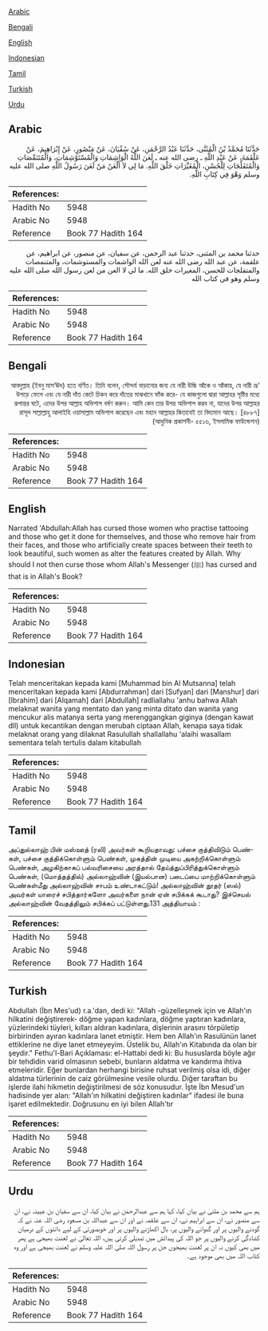 [Arabic](#arabic)

[Bengali](#bengali)

[English](#english)

[Indonesian](#indonesian)

[Tamil](#tamil)

[Turkish](#turkish)

[Urdu](#urdu)

## Arabic


<div dir="rtl" lang="ar" style={{fontSize:'larger',backgroundColor:'#f8f9fa',padding:20}}>
حَدَّثَنَا مُحَمَّدُ بْنُ الْمُثَنَّى، حَدَّثَنَا عَبْدُ الرَّحْمَنِ، عَنْ سُفْيَانَ، عَنْ مَنْصُورٍ، عَنْ إِبْرَاهِيمَ، عَنْ عَلْقَمَةَ، عَنْ عَبْدِ اللَّهِ ـ رضى الله عنه ـ لَعَنَ اللَّهُ الْوَاشِمَاتِ وَالْمُسْتَوْشِمَاتِ، وَالْمُتَنَمِّصَاتِ وَالْمُتَفَلِّجَاتِ لِلْحُسْنِ، الْمُغَيِّرَاتِ خَلْقَ اللَّهِ‏.‏ مَا لِي لاَ أَلْعَنُ مَنْ لَعَنَ رَسُولُ اللَّهِ صلى الله عليه وسلم وَهْوَ فِي كِتَابِ اللَّهِ‏.‏
</div>
<div style={{backgroundColor:'#f8f9fa',padding:20, marginBottom: 10}}><table> <thead> <tr> <th>References:</th> <th></th> </tr> </thead> <tbody><tr><td>Hadith No</td><td>5948</td></tr><tr><td>Arabic No</td><td>5948</td></tr><tr><td>Reference</td><td>Book 77 Hadith 164</td></tr></tbody></table></div>


<div dir="rtl" lang="ar" style={{fontSize:'larger',backgroundColor:'#f8f9fa',padding:20}}>
حدثنا محمد بن المثنى، حدثنا عبد الرحمن، عن سفيان، عن منصور، عن ابراهيم، عن علقمة، عن عبد الله رضى الله عنه لعن الله الواشمات والمستوشمات، والمتنمصات والمتفلجات للحسن، المغيرات خلق الله. ما لي لا العن من لعن رسول الله صلى الله عليه وسلم وهو في كتاب الله
</div>
<div style={{backgroundColor:'#f8f9fa',padding:20, marginBottom: 10}}><table> <thead> <tr> <th>References:</th> <th></th> </tr> </thead> <tbody><tr><td>Hadith No</td><td>5948</td></tr><tr><td>Arabic No</td><td>5948</td></tr><tr><td>Reference</td><td>Book 77 Hadith 164</td></tr></tbody></table></div>

## Bengali


<div dir="rtl" lang="bn" style={{fontSize:'larger',backgroundColor:'#f8f9fa',padding:20}}>
‘আবদুল্লাহ (ইবনু মাস‘ঊদ) হতে বর্ণিত। তিনি বলেন, সৌন্দর্য বাড়ানোর জন্য যে নারী উল্কি আঁকে ও আঁকায়, যে নারী ভ্রূ উপড়ে ফেলে এবং যে নারী দাঁত কেটে চিকন করে দাঁতের মাঝখানে ফাঁক করে- যে কাজগুলো দ্বারা আল্লাহর সৃষ্টির মধ্যে রূপান্তর ঘটে, এদের উপর আল্লাহ অভিশাপ বর্ষণ করুন। আমি কেন তার উপর অভিশাপ করব না, যাদের উপর আল্লাহর রাসূল সাল্লাল্লাহু আলাইহি ওয়াসাল্লাম অভিশাপ করেছেন এবং মহান আল্লাহর কিতাবেই তা বিদ্যমান আছে। [৪৮৮৭] (আধুনিক প্রকাশনী- ৫৫১৬, ইসলামিক ফাউন্ডেশন)
</div>
<div style={{backgroundColor:'#f8f9fa',padding:20, marginBottom: 10}}><table> <thead> <tr> <th>References:</th> <th></th> </tr> </thead> <tbody><tr><td>Hadith No</td><td>5948</td></tr><tr><td>Arabic No</td><td>5948</td></tr><tr><td>Reference</td><td>Book 77 Hadith 164</td></tr></tbody></table></div>

## English


<div dir="ltr" lang="en" style={{fontSize:'larger',backgroundColor:'#f8f9fa',padding:20}}>
Narrated 'Abdullah:Allah has cursed those women who practise tattooing and those who get it done for themselves, and those who remove hair from their faces, and those who artificially create spaces between their teeth to look beautiful, such women as alter the features created by Allah. Why should I not then curse those whom Allah's Messenger (ﷺ) has cursed and that is in Allah's Book?
</div>
<div style={{backgroundColor:'#f8f9fa',padding:20, marginBottom: 10}}><table> <thead> <tr> <th>References:</th> <th></th> </tr> </thead> <tbody><tr><td>Hadith No</td><td>5948</td></tr><tr><td>Arabic No</td><td>5948</td></tr><tr><td>Reference</td><td>Book 77 Hadith 164</td></tr></tbody></table></div>

## Indonesian


<div dir="ltr" lang="id" style={{fontSize:'larger',backgroundColor:'#f8f9fa',padding:20}}>
Telah menceritakan kepada kami [Muhammad bin Al Mutsanna] telah menceritakan kepada kami [Abdurrahman] dari [Sufyan] dari [Manshur] dari [Ibrahim] dari [Alqamah] dari [Abdullah] radliallahu 'anhu bahwa Allah melaknat wanita yang mentato dan yang minta ditato dan wanita yang mencukur alis matanya serta yang merenggangkan giginya (dengan kawat dll) untuk kecantikan dengan merubah ciptaan Allah, kenapa saya tidak melaknat orang yang dilaknat Rasulullah shallallahu 'alaihi wasallam sementara telah tertulis dalam kitabullah
</div>
<div style={{backgroundColor:'#f8f9fa',padding:20, marginBottom: 10}}><table> <thead> <tr> <th>References:</th> <th></th> </tr> </thead> <tbody><tr><td>Hadith No</td><td>5948</td></tr><tr><td>Arabic No</td><td>5948</td></tr><tr><td>Reference</td><td>Book 77 Hadith 164</td></tr></tbody></table></div>

## Tamil


<div dir="ltr" lang="ta" style={{fontSize:'larger',backgroundColor:'#f8f9fa',padding:20}}>
அப்துல்லாஹ் பின் மஸ்ஊத் (ரலி) அவர்கள் கூறியதாவது: பச்சை குத்திவிடும் பெண்கள், பச்சை குத்திக்கொள்ளும் பெண்கள், முகத்தின் முடியை அகற்றிக்கொள்ளும் பெண்கள், அழகிற்காகப் பல்வரிசையை அரத்தால் தேய்த்துப்பிரித்துக்கொள்ளும் பெண்கள், (மொத்தத்தில்) அல்லாஹ்வின் (இயல்பான) படைப்பை மாற்றிக்கொள்ளும் பெண்கள்மீது அல்லாஹ்வின் சாபம் உண்டாகட்டும்! அல்லாஹ்வின் தூதர் (ஸல்) அவர்கள் யாரைச் சபித்தார்களோ அவர்களை நான் ஏன் சபிக்கக் கூடாது? இச்செயல் அல்லாஹ்வின் வேதத்திலும் சபிக்கப் பட்டுள்ளது.131 அத்தியாயம் :
</div>
<div style={{backgroundColor:'#f8f9fa',padding:20, marginBottom: 10}}><table> <thead> <tr> <th>References:</th> <th></th> </tr> </thead> <tbody><tr><td>Hadith No</td><td>5948</td></tr><tr><td>Arabic No</td><td>5948</td></tr><tr><td>Reference</td><td>Book 77 Hadith 164</td></tr></tbody></table></div>

## Turkish


<div dir="ltr" lang="tr" style={{fontSize:'larger',backgroundColor:'#f8f9fa',padding:20}}>
Abdullah (İbn Mes'ud) r.a.'dan, dedi ki: "Allah -güzelleşmek için ve Allah'ın hilkatini değiştirerek- döğme yapan kadınlara, döğme yaptıran kadınlara, yüzlerindeki tüyleri, kılları aldıran kadınlara, dişlerinin arasını törpületip birbirinden ayıran kadınlara lanet etmiştir. Hem ben Allah'ın Rasulünün lanet ettiklerine ne diye lanet etmeyeyim. Üstelik bu, Allah'ın Kitabında da olan bir şeydir." Fethu'l-Bari Açıklaması: el-Hattabi dedi ki: Bu hususlarda böyle ağır bir tehdidin varid olmasının sebebi, bunların aldatma ve kandırma ihtiva etmeleridir. Eğer bunlardan herhangi birisine ruhsat verilmiş olsa idi, diğer aldatma türlerinin de caiz görülmesine vesile olurdu. Diğer taraftan bu işlerde ilahi hikmetin değiştirilmesi de söz konusudur. İşte İbn Mesud'un hadisinde yer alan: "Allah'ın hilkatini değiştiren kadınlar" ifadesi ile buna işaret edilmektedir. Doğrusunu en iyi bilen Allah'tır
</div>
<div style={{backgroundColor:'#f8f9fa',padding:20, marginBottom: 10}}><table> <thead> <tr> <th>References:</th> <th></th> </tr> </thead> <tbody><tr><td>Hadith No</td><td>5948</td></tr><tr><td>Arabic No</td><td>5948</td></tr><tr><td>Reference</td><td>Book 77 Hadith 164</td></tr></tbody></table></div>

## Urdu


<div dir="rtl" lang="ur" style={{fontSize:'larger',backgroundColor:'#f8f9fa',padding:20}}>
ہم سے محمد بن مثنیٰ نے بیان کیا، کہا ہم سے عبدالرحمٰن نے بیان کیا، ان سے سفیان بن عیینہ نے، ان سے منصور نے، ان سے ابراہیم نے، ان سے علقمہ نے اور ان سے عبداللہ بن مسعود رضی اللہ عنہ نے کہ گودنے والیوں پر اور گدوانے والیوں پر، بال اکھاڑنے والیوں پر اور خوبصورتی کے لیے دانتوں کے درمیان کشادگی کرنے والیوں پر جو اللہ کی پیدائش میں تبدیلی کرتی ہیں، اللہ تعالیٰ نے لعنت بھیجی ہے پھر میں بھی کیوں نہ ان پر لعنت بھیجوں جن پر رسول اللہ صلی اللہ علیہ وسلم نے لعنت بھیجی ہے اور وہ کتاب اللہ میں بھی موجود ہے۔
</div>
<div style={{backgroundColor:'#f8f9fa',padding:20, marginBottom: 10}}><table> <thead> <tr> <th>References:</th> <th></th> </tr> </thead> <tbody><tr><td>Hadith No</td><td>5948</td></tr><tr><td>Arabic No</td><td>5948</td></tr><tr><td>Reference</td><td>Book 77 Hadith 164</td></tr></tbody></table></div>